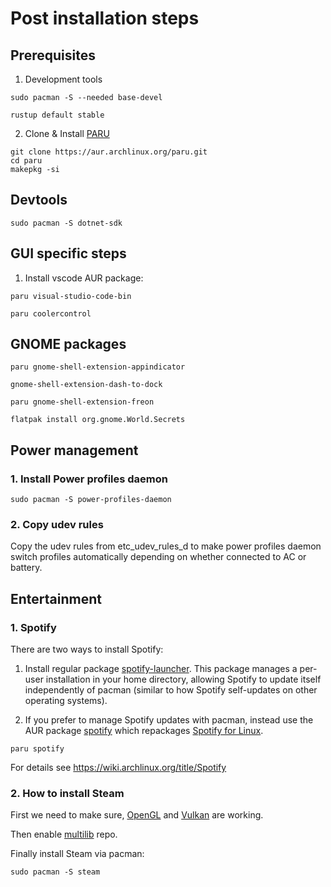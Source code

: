 # Post installation steps

## Prerequisites

1. Development tools

```console
sudo pacman -S --needed base-devel
```

```console
rustup default stable
```

2. Clone & Install [PARU](https://github.com/Morganamilo/paru)

```console
git clone https://aur.archlinux.org/paru.git
cd paru
makepkg -si
```

## Devtools

```console
sudo pacman -S dotnet-sdk
```

## GUI specific steps

1. Install vscode AUR package:

```console
paru visual-studio-code-bin
```

```console
paru coolercontrol
```

## GNOME packages

```console
paru gnome-shell-extension-appindicator
```

```console
gnome-shell-extension-dash-to-dock
```

```console
paru gnome-shell-extension-freon
```

```console
flatpak install org.gnome.World.Secrets
```

## Power management

### 1. Install Power profiles daemon

```console
sudo pacman -S power-profiles-daemon
```

### 2. Copy udev rules

Copy the udev rules from etc_udev_rules_d to make power profiles daemon switch profiles automatically depending on whether connected to AC or battery.

## Entertainment

### 1. Spotify

There are two ways to install Spotify:

1. Install regular package [spotify-launcher](https://archlinux.org/packages/?name=spotify-launcher). This package manages a per-user installation in your home directory, allowing Spotify to update itself independently of pacman (similar to how Spotify self-updates on other operating systems).

2. If you prefer to manage Spotify updates with pacman, instead use the AUR package [spotify](https://aur.archlinux.org/packages/spotify/) which repackages [Spotify for Linux](https://www.spotify.com/us/download/linux/).

```console
paru spotify
```

For details see https://wiki.archlinux.org/title/Spotify

### 2. How to install Steam

First we need to make sure, [OpenGL](https://wiki.archlinux.org/title/OpenGL) and [Vulkan](https://wiki.archlinux.org/title/Vulkan) are working.

Then enable [multilib](https://wiki.archlinux.org/title/Official_repositories#multilib) repo.

Finally install Steam via pacman:

```console
sudo pacman -S steam
```
